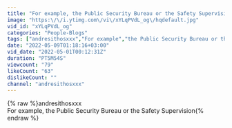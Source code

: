 ```yaml
---
title: "For example, the Public Security Bureau or the Safety Supervision - andresithosxxx"
image: "https:\/\/i.ytimg.com\/vi\/xYLqPVdL_og\/hqdefault.jpg"
vid_id: "xYLqPVdL_og"
categories: "People-Blogs"
tags: ["andresithosxxx","For example","the Public Security Bureau or the Safety Supervision"]
date: "2022-05-09T01:18:16+03:00"
vid_date: "2022-05-01T00:12:31Z"
duration: "PT5M54S"
viewcount: "79"
likeCount: "63"
dislikeCount: ""
channel: "andresithosxxx"
---
```

{% raw %}andresithosxxx<br />For example, the Public Security Bureau or the Safety Supervision{% endraw %}
